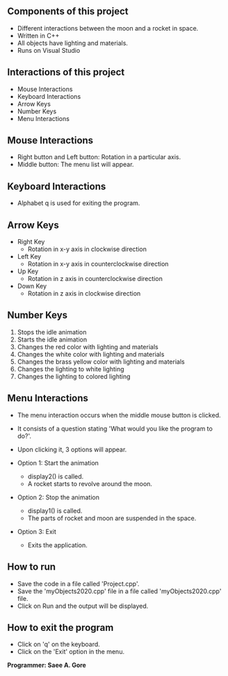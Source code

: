## Components of this project 

- Different interactions between the moon and a rocket in space.
- Written in C++ 
- All objects have lighting and materials.
- Runs on Visual Studio

## Interactions of this project

- Mouse Interactions
- Keyboard Interactions
- Arrow Keys
- Number Keys
- Menu Interactions

## Mouse Interactions 

  - Right button and Left button: Rotation in a particular axis.
  - Middle button: The menu list will appear.

## Keyboard Interactions 

  - Alphabet q is used for exiting the program.

 ## Arrow Keys 
  - Right Key
    - Rotation in x-y axis in clockwise direction
  - Left Key
    - Rotation in x-y axis in counterclockwise direction
  - Up Key
    - Rotation in z axis in counterclockwise direction
  - Down Key
    - Rotation in z axis in clockwise direction

 ## Number Keys
 
   1.  Stops the idle animation
   2.  Starts the idle animation
   3.  Changes the red color with lighting and materials
   4.  Changes the white color with lighting and materials
   5.  Changes the brass yellow color with lighting and materials
   6.  Changes the lighting to white lighting
   7.  Changes the lighting to colored lighting

## Menu Interactions 
  - The menu interaction occurs when the middle mouse button is clicked.
  - It consists of a question stating 'What would you like the program to do?'.
  - Upon clicking it, 3 options will appear.
    
  - Option 1: Start the animation 
     - display2() is called.
     - A rocket starts to revolve around the moon.

  - Option 2: Stop the animation 
     - display1() is called.
     - The parts of rocket and moon are suspended in the space. 

  - Option 3: Exit 
     - Exits the application.
  
## How to run 
- Save the code in a file called 'Project.cpp'. 
- Save the 'myObjects2020.cpp' file in a file called 'myObjects2020.cpp' file.
- Click on Run and the output will be displayed.

## How to exit the program 
- Click on 'q' on the keyboard.
- Click on the 'Exit' option in the menu.

**Programmer: Saee A. Gore**
